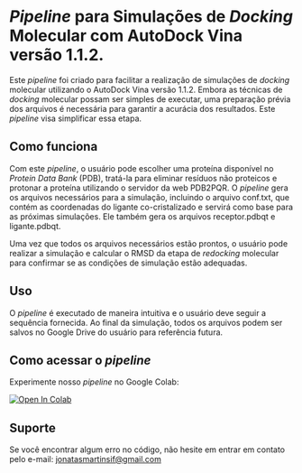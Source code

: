 # *Pipeline* para Simulações de *Docking* Molecular com AutoDock Vina versão 1.1.2.

Este *pipeline* foi criado para facilitar a realização de simulações de *docking* molecular utilizando o AutoDock Vina versão 1.1.2. Embora as técnicas de *docking* molecular possam ser simples de executar, uma preparação prévia dos arquivos é necessária para garantir a acurácia dos resultados. Este *pipeline* visa simplificar essa etapa.

## Como funciona

Com este *pipeline*, o usuário pode escolher uma proteína disponível no *Protein Data Bank* (PDB), tratá-la para eliminar resíduos não proteicos e protonar a proteína utilizando o servidor da web PDB2PQR. O *pipeline* gera os arquivos necessários para a simulação, incluindo o arquivo conf.txt, que contém as coordenadas do ligante co-cristalizado e servirá como base para as próximas simulações. Ele também gera os arquivos receptor.pdbqt e ligante.pdbqt.

Uma vez que todos os arquivos necessários estão prontos, o usuário pode realizar a simulação e calcular o RMSD da etapa de *redocking* molecular para confirmar se as condições de simulação estão adequadas.

## Uso

O *pipeline* é executado de maneira intuitiva e o usuário deve seguir a sequência fornecida. Ao final da simulação, todos os arquivos podem ser salvos no Google Drive do usuário para referência futura.

## Como acessar o *pipeline*

Experimente nosso *pipeline* no Google Colab:

[![Open In Colab](https://colab.research.google.com/assets/colab-badge.svg)](https://colab.research.google.com/github/jonatasnegreiro/AutoDock_Vina_v_1.1.2./blob/main/Pipeline_do_Autodock_Vina_1_1_2.ipynb)

## Suporte

Se você encontrar algum erro no código, não hesite em entrar em contato pelo e-mail: jonatasmartinsif@gmail.com
